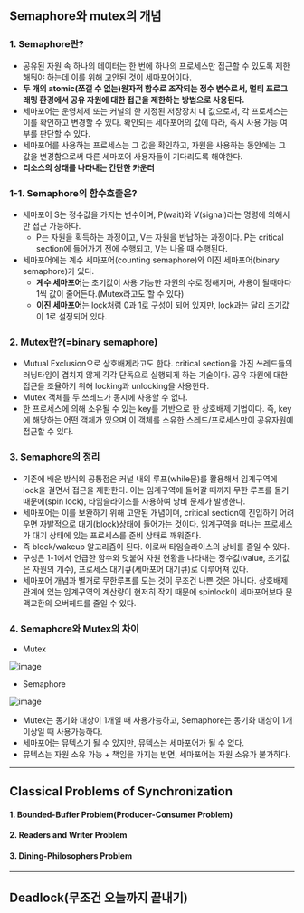 ## Semaphore와 mutex의 개념 
 ### 1. Semaphore란?
 - 공유된 자원 속 하나의 데이터는 한 번에 하나의 프로세스만 접근할 수 있도록 제한해둬야 하는데 이를 위해 고안된 것이 세마포어이다.
 - **두 개의 atomic(쪼갤 수 없는)원자적 함수로 조작되는 정수 변수로서, 멀티 프로그래밍 환경에서 공유 자원에 대한 접근을 제한하는 방법으로 사용된다.**
 - 세마포어는 운영체제 또는 커널의 한 지정된 저장장치 내 값으로서, 각 프로세스는 이를 확인하고 변경할 수 있다. 확인되는 세마포어의 값에 따라, 즉시 사용 가능 여부를 판단할 수 있다.
 - 세마포어를 사용하는 프로세스는 그 값을 확인하고, 자원을 사용하는 동안에는 그 값을 변경함으로써 다른 세마포어 사용자들이 기다리도록 해야한다. 
 - **리소스의 상태를 나타내는 간단한 카운터**
 
 ### 1-1. Semaphore의 함수호출은?
 - 세마포어 S는 정수값을 가지는 변수이며, P(wait)와 V(signal)라는 명령에 의해서만 접근 가능하다. 
   - P는 자원을 획득하는 과정이고, V는 자원을 반납하는 과정이다. P는 critical section에 들어가기 전에 수행되고, V는 나올 때 수행된다.
 - 세마포어에는 계수 세마포어(counting semaphore)와 이진 세마포어(binary semaphore)가 있다.
   - **계수 세마포어**는 초기값이 사용 가능한 자원의 수로 정해지며, 사용이 될때마다 1씩 값이 줄어든다.(Mutex라고도 할 수 있다)
   - **이진 세마포어**는 lock처럼 0과 1로 구성이 되어 있지만, lock과는 달리 초기값이 1로 설정되어 있다.

 ### 2. Mutex란?(=binary semaphore)
 - Mutual Exclusion으로 상호배제라고도 한다. critical section을 가진 쓰레드들의 러닝타임이 겹치지 않게 각각 단독으로 실행되게 하는 기술이다. 공유 자원에 대한 접근을 조율하기 위해 locking과 unlocking을 사용한다.
 - Mutex 객체를 두 쓰레드가 동시에 사용할 수 없다.
 - 한 프로세스에 의해 소유될 수 있는 key를 기반으로 한 상호배제 기법이다. 즉, key에 해당하는 어떤 객체가 있으며 이 객체를 소유한 스레드/프로세스만이 공유자원에 접근할 수 있다.

 ### 3. Semaphore의 정리
 - 기존에 배운 방식의 공통점은 커널 내의 루프(while문)를 활용해서 임계구역에 lock을 걸면서 접근을 제한한다. 이는 임계구역에 들어갈 때까지 무한 루프를 돌기 때문에(spin lock), 타임슬라이스를 사용하여 낭비 문제가 발생한다.
 - 세마포어는 이를 보완하기 위해 고안된 개념이며, critical section에 진입하기 어려우면 자발적으로 대기(block)상태에 들어가는 것이다. 임계구역을 떠나는 프로세스가 대기 상태에 있는 프로세스를 준비 상태로 깨워준다.
 - 즉 block/wakeup 알고리즘이 된다. 이로써 타임슬라이스의 낭비를 줄일 수 있다.
 - 구성은 1-1에서 언급한 함수와 덧붙여 자원 현황을 나타내는 정수값(value, 초기값은 자원의 개수), 프로세스 대기큐(세마포어 대기큐)로 이루어져 있다.
 - 세마포어 개념과 별개로 무한루프를 도는 것이 무조건 나쁜 것은 아니다. 상호배제 관계에 있는 임계구역의 계산량이 현저히 작기 때문에 spinlock이 세마포어보다 문맥교환의 오버헤드를 줄일 수 있다.

 ### 4. Semaphore와 Mutex의 차이
 - Mutex
  
![image](https://user-images.githubusercontent.com/94590894/192129919-800d6f10-3fab-4823-9491-bd70ae9f52a5.png)
 - Semaphore
  
![image](https://user-images.githubusercontent.com/94590894/192129948-0cb8a7b7-155d-45a2-a13b-7c614e828d78.png)

 - Mutex는 동기화 대상이 1개일 때 사용가능하고, Semaphore는 동기화 대상이 1개 이상일 때 사용가능하다.
 - 세마포어는 뮤텍스가 될 수 있지만, 뮤텍스는 세마포어가 될 수 없다.
 - 뮤텍스는 자원 소유 가능 + 책임을 가지는 반면, 세마포어는 자원 소유가 불가하다.

----------
## Classical Problems of Synchronization
#### 1. Bounded-Buffer Problem(Producer-Consumer Problem)
#### 2. Readers and Writer Problem
#### 3. Dining-Philosophers Problem




-----------
## Deadlock(무조건 오늘까지 끝내기)